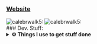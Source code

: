 ### [Website] 

<img align="left" alt="calebrwalk5:" src="https://github-readme-stats.vercel.app/api?username=calebrwalk5&show_icons=true&hide_border=true&count_private=true" />
<img align="left" alt="calebrwalk5:" src="https://github-readme-stats.vercel.app/api/top-langs/?username=calebrwalk5" />

<br>
### Dev. Stuff:
<details>	
  <br />
  <summary><b>⚙️ Things I use to get stuff done</b></summary>
  	<ul>
  	    <li><b>OS:</b> Pop!OS</li>
	    <li><b>Laptop: </b>Ryzen 5 3600, 2x 980ti, 16GB RAM, ASUS ROG Strix B450-F Gaming</li>
  	    <li><b>Browser: </b> Brave</li>
	    <li><b>Code Editor:</b> Vim</li>
	    <br />
	</ul>	
</details>

[website]: http://ptsec.duckdns.org/

